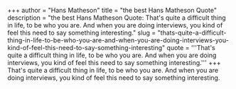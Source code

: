 +++
author = "Hans Matheson"
title = "the best Hans Matheson Quote"
description = "the best Hans Matheson Quote: That's quite a difficult thing in life, to be who you are. And when you are doing interviews, you kind of feel this need to say something interesting."
slug = "thats-quite-a-difficult-thing-in-life-to-be-who-you-are-and-when-you-are-doing-interviews-you-kind-of-feel-this-need-to-say-something-interesting"
quote = '''That's quite a difficult thing in life, to be who you are. And when you are doing interviews, you kind of feel this need to say something interesting.'''
+++
That's quite a difficult thing in life, to be who you are. And when you are doing interviews, you kind of feel this need to say something interesting.
